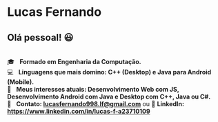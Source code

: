 # Lucas Fernando

## Olá pessoal! :smiley:

 <br/> :mortar_board: &nbsp; **Formado em Engenharia da Computação.**
 <br/> :computer: &nbsp; **Linguagens que mais domino: C++ (Desktop) e Java para Android (Mobile).**
 <br/> :blue_book: &nbsp; **Meus interesses atuais: Desenvolvimento Web com JS, Desenvolvimento Android com Java e Desktop com C++, Java ou C#.**
 <br/> :email: &nbsp; **Contato: lucasfernando998.lf@gmail.com** ou :page_facing_up: **LinkedIn:** **https://www.linkedin.com/in/lucas-f-a23710109**
